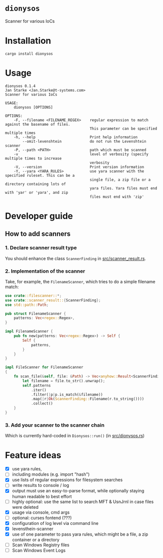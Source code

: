 # `dionysos`
Scanner for various IoCs

# Installation

```shell
cargo install dionysos
```

# Usage
```
dionysos 0.1.4
Jan Starke <Jan.Starke@t-systems.com>
Scanner for various IoCs

USAGE:
    dionysos [OPTIONS]

OPTIONS:
    -F, --filename <FILENAME_REGEX>    regular expression to match against the basename of files.
                                       This parameter can be specified multiple times
    -h, --help                         Print help information
        --omit-levenshtein             do not run the Levenshtein scanner
    -P, --path <PATH>                  path which must be scanned
    -v                                 level of verbosity (specify multiple times to increase
                                       verbosity
    -V, --version                      Print version information
    -Y, --yara <YARA_RULES>            use yara scanner with the specified ruleset. This can be a
                                       single file, a zip file or a directory containing lots of
                                       yara files. Yara files must end with 'yar' or 'yara', and zip
                                       files must end with 'zip'
```

# Developer guide

## How to add scanners

### 1. Declare scanner result type

You should enhance the class `ScannerFinding` in [src/scanner_result.rs](src/scanner_result.rs).

### 2. Implementation of the scanner

Take, for example, the `FilenameScanner`, which tries to do a simple filename match:

```rust
use crate::filescanner::*;
use crate::scanner_result::{ScannerFinding};
use std::path::Path;

pub struct FilenameScanner {
    patterns: Vec<regex::Regex>,
}

impl FilenameScanner {
    pub fn new(patterns: Vec<regex::Regex>) -> Self {
        Self {   
            patterns,
        }
    }
}

impl FileScanner for FilenameScanner
{
    fn scan_file(&self, file: &Path) -> Vec<anyhow::Result<ScannerFinding>> {
        let filename = file.to_str().unwrap();
        self.patterns
            .iter()
            .filter(|p|p.is_match(&filename))
            .map(|r|Ok(ScannerFinding::Filename(r.to_string())))
            .collect()
    }
}
```

### 3. Add your scanner to the scanner chain

Which is currently hard-coded in `Dionysos::run()` (in [src/dionysos.rs](src/dionysis.rs))

# Feature ideas

- [x] use yara rules,
- [ ] including modules (e.g. import "hash")
- [x] use lists of regular expressions for filesystem searches
- [ ] write results to console / log
- [x] output must use an easy-to-parse format, while optionally staying human readable to best effort
- [ ] highly optional: use the same list to search MFT & UsnJrnl in case files were deleted
- [x] usage via console, cmd args
- [ ] optional: curses fontend (???)
- [x] configuration of log level via command line
- [x] levensthein-scanner
- [x] use of one parameter to pass yara rules, which might be a file, a zip container or a directory
- [ ] Scan Windows Registry files
- [ ] Scan Windows Event Logs
